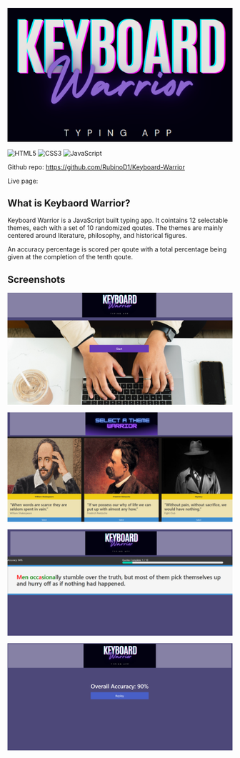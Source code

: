 ![Site banner](/assets/images/readmeBanner.png)

![HTML5](https://img.shields.io/badge/html5-%23E34F26.svg?style=for-the-badge&logo=html5&logoColor=white) ![CSS3](https://img.shields.io/badge/css3-%231572B6.svg?style=for-the-badge&logo=css3&logoColor=white) ![JavaScript](https://img.shields.io/badge/javascript-%23323330.svg?style=for-the-badge&logo=javascript&logoColor=%23F7DF1E)

Github repo: https://github.com/RubinoD1/Keyboard-Warrior

Live page:

## What is Keybaord Warrior?

Keyboard Warrior is a JavaScript built typing app. It cointains 12 selectable themes, each with a set of 10 randomized qoutes. The themes are mainly centered around literature, philosophy, and historical figures. 

An accuracy percentage is scored per qoute with a total percentage being given at the completion of the tenth qoute.  

## Screenshots
![Homepage](/assets/images/screenshots/homepage.png)

![Theme Select Page](/assets/images/screenshots/theme%20select%20page.png)

![Typing UI](/assets/images/screenshots/typing%20ui.png)

![Results Page](/assets/images/screenshots/results%20page.png)







